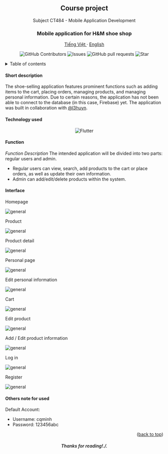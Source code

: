 <a id="readme-top"></a>
<div align="center">
  <h2 align="center">Course project</h2>

  <p align="center">
    Subject CT484 - Mobile Application Development
  </p>
  <h3 align="center">
    Mobile application for H&M shoe shop
  </h3>
  <p align="center">
    <a href="/README.md">Tiếng Việt </a>
    ·
    <a href="/docs/readme_en.md">English</a>
  </p>
  <p align="center">
    <img alt="GitHub Contributors" src="https://img.shields.io/github/contributors/cqminh/CTU_proj_CT484_shoe-shop" />
    <img alt="Issues" src="https://img.shields.io/github/issues/cqminh/CTU_proj_CT484_shoe-shop?color=0088ff" />
    <img alt="GitHub pull requests" src="https://img.shields.io/github/issues-pr/cqminh/CTU_proj_CT484_shoe-shop" />
    <img alt="Star" src="https://img.shields.io/github/stars/cqminh/CTU_proj_CT484_shoe-shop" />
  </p>
</div>

<details>
  <summary>Table of contents</summary>
  <ol>
    <li><a href="#short-description">Short description</a></li>
    <li><a href="#technology-used">Technology used</a></li>
    <li>
      <a href="#function">Function</a>
    </li>
    <li>
      <a href="#interface">Interface</a>
    </li>
    <li><a href="#others-note-for-used">Others note for used</a></li>
  </ol>
</details>

#### Short description
The shoe-selling application features prominent functions such as adding items to the cart, placing orders, managing products, and managing personal information. Due to certain reasons, the application has not been able to connect to the database (in this case, Firebase) yet. The application was built in collaboration with [@l3huyn](https://github.com/l3huyn).

#### Technology used
<div align="center">
  <p align="center">
    <img alt="Flutter" src="https://img.shields.io/badge/Flutter-59C7F8?logo=flutter&logoColor=white" />
  </p>
</div>

#### Function
*Function Description*
The intended application will be divided into two parts: regular users and admin.
- Regular users can view, search, add products to the cart or place orders, as well as update their own information.
- Admin can add/edit/delete products within the system.

#### Interface

Homepage

![general](/screenshot/ss10.jpg)

Product

![general](/screenshot/ss9.jpg)

Product detail

![general](/screenshot/ss8.jpg)

Personal page

![general](/screenshot/ss7.jpg)

Edit personal information

![general](/screenshot/ss5.jpg)

Cart

![general](/screenshot/ss6.jpg)

Edit product

![general](/screenshot/ss4.jpg)

Add / Edit product information

![general](/screenshot/ss3.jpg)

Log in

![general](/screenshot/ss2.jpg)

Register

![general](/screenshot/ss1.jpg)

#### Others note for used
Default Account:
- Username: cqminh
- Password: 123456abc


<p align="right">(<a href="#readme-top">back to top</a>)</p>

<h6 align="center" style="font-weight: 600;">Thanks for reading!./.</h6>